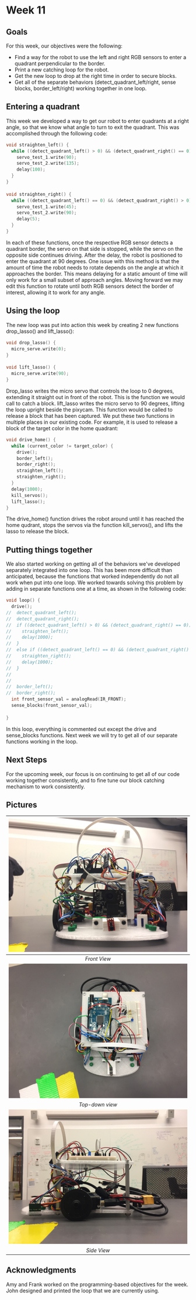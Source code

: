 # Week 11
## Goals
For this week, our objectives were the following:
* Find a way for the robot to use the left and right RGB sensors to enter a quadrant perpendicular to the border.
* Print a new catching loop for the robot.
* Get the new loop to drop at the right time in order to secure blocks.
* Get all of the separate behaviors (detect_quadrant_left/right, sense blocks, border_left/right) working together in one loop.

## Entering a quadrant
This week we developed a way to get our robot to enter quadrants at a right angle, so that we know what angle to turn to exit the quadrant. This was accomplished through the following code:

```c++
void straighten_left() {
  while ((detect_quadrant_left() > 0) && (detect_quadrant_right() == 0)) {
    servo_test_1.write(90);
    servo_test_2.write(135);
    delay(100);
  }
}

void straighten_right() {
  while ((detect_quadrant_left() == 0) && (detect_quadrant_right() > 0)) {
    servo_test_1.write(45);
    servo_test_2.write(90);
    delay(5);
  }
}
```
In each of these functions, once the respective RGB sensor detects a quadrant border, the servo on that side is stopped, while the servo on the opposite side continues driving. After the delay, the robot is positioned to enter the quadrant at 90 degrees. One issue with this method is that the amount of time the robot needs to rotate depends on the angle at which it approaches the border. This means delaying for a static amount of time will only work for a small subset of approach angles. Moving forward we may edit this function to rotate until both RGB sensors detect the border of interest, allowing it to work for any angle. 


## Using the loop
The new loop was put into action this week by creating 2 new functions drop_lasso() and lift_lasso():

```c++
void drop_lasso() {
  micro_serve.write(0);
}

void lift_lasso() {
  micro_serve.write(90);
}
```
Drop_lasso writes the micro servo that controls the loop to 0 degrees, extending it straight out in front of the robot. This is the function we would call to catch a block.
lift_lasso writes the micro servo to 90 degrees, lifting the loop upright beside the pixycam. This function would be called to release a block that has been captured. We put these two functions in multiple places in our existing code. For example, it is used to release a block of the target color in the home quadrant:

```c++
void drive_home() {
  while (current_color != target_color) {
    drive();
    border_left();
    border_right();
    straighten_left();
    straighten_right();
  }
  delay(1000);
  kill_servos();
  lift_lasso();
}
```
The drive_home() function drives the robot around until it has reached the home qudrant, stops the servos via the function kill_servos(), and lifts the lasso to release the block.

## Putting things together
We also started working on getting all of the behaviors we've developed separately integrated into one loop. This has been more difficult than anticipated, because the functions that worked independently do not all work when put into one loop. We worked towards solving this problem by adding in separate functions one at a time, as shown in the following code:

```c++
void loop() {
  drive();
//  detect_quadrant_left();
//  detect_quadrant_right();
//  if ((detect_quadrant_left() > 0) && (detect_quadrant_right() == 0)) {
//    straighten_left();
//    delay(1000);
//  }
//  else if ((detect_quadrant_left() == 0) && (detect_quadrant_right() > 0)) {
//    straighten_right();
//    delay(1000);
//  }
//
//
//  border_left();
//  border_right();
  int front_sensor_val = analogRead(IR_FRONT);
  sense_blocks(front_sensor_val);

}
```
In this loop, everything is commented out except the drive and sense_blocks functions. Next week we will try to get all of our separate functions working in the loop.


## Next Steps
For the upcoming week, our focus is on continuing to get all of our code working together consistently, and to fine tune our block catching mechanism to work consistently. 

## Pictures
|![Front View](images/week11/IMG_7261.JPG "Front View")
|:--:|
| *Front View* |
|![Top-down view](images/week11/IMG_7262.JPG "Top-down view")
| *Top-down view* |
|![Side View](images/week11/IMG_7259.JPG "Side View")
| *Side View* |


## Acknowledgments
Amy and Frank worked on the programming-based objectives for the week. John designed and printed the loop that we are currently using.
